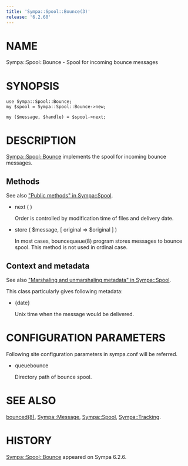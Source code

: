 ```yaml
---
title: 'Sympa::Spool::Bounce(3)'
release: '6.2.60'
---
```


# NAME

Sympa::Spool::Bounce - Spool for incoming bounce messages

# SYNOPSIS

    use Sympa::Spool::Bounce;
    my $spool = Sympa::Spool::Bounce->new;
    
    my ($message, $handle) = $spool->next;

# DESCRIPTION

[Sympa::Spool::Bounce](./Sympa-Spool-Bounce.3.md) implements the spool for incoming bounce messages.

## Methods

See also ["Public methods" in Sympa::Spool](./Sympa-Spool.3.md#public-methods).

- next ( )

    Order is controlled by modification time of files and delivery date.

- store ( $message, \[ original => $original \] )

    In most cases, bouncequeue(8) program stores messages to bounce spool.
    This method is not used in ordinal case.

## Context and metadata

See also ["Marshaling and unmarshaling metadata" in Sympa::Spool](./Sympa-Spool.3.md#marshaling-and-unmarshaling-metadata).

This class particularly gives following metadata:

- {date}

    Unix time when the message would be delivered.

# CONFIGURATION PARAMETERS

Following site configuration parameters in sympa.conf will be referred.

- queuebounce

    Directory path of bounce spool.

# SEE ALSO

[bounced(8)](./bounced.8.md), [Sympa::Message](./Sympa-Message.3.md), [Sympa::Spool](./Sympa-Spool.3.md), [Sympa::Tracking](./Sympa-Tracking.3.md).

# HISTORY

[Sympa::Spool::Bounce](./Sympa-Spool-Bounce.3.md) appeared on Sympa 6.2.6.
